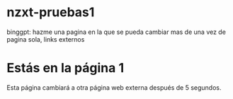 # nzxt-pruebas1


binggpt: hazme una pagina en la que se pueda cambiar mas de una vez de pagina sola, links externos



<!DOCTYPE html>
<html>
<head>
    <title>Página 1</title>
    <script type="text/javascript">
        var paginas = ['https://www.bing.com', 'https://www.microsoft.com', 'https://www.github.com'];
        var i = 0;
        function cambiarPagina() {
            window.location.href = paginas[i];
            i = (i + 1) % paginas.length;
        }
        setInterval(cambiarPagina, 5000);
    </script>
</head>
<body>
    <h1>Estás en la página 1</h1>
    <p>Esta página cambiará a otra página web externa después de 5 segundos.</p>
</body>
</html>
